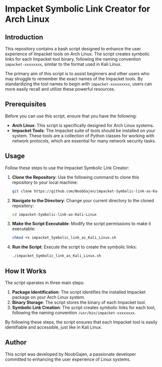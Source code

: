# Impacket Symbolic Link Creator for Arch Linux

## Introduction

This repository contains a bash script designed to enhance the user experience of Impacket tools on Arch Linux. The script creates symbolic links for each Impacket tool binary, following the naming convention `impacket-xxxxxxxx`, similar to the format used in Kali Linux.

The primary aim of this script is to assist beginners and other users who may struggle to remember the exact names of the Impacket tools. By standardizing the tool names to begin with `impacket-xxxxxxxxx`, users can more easily recall and utilize these powerful resources.

## Prerequisites

Before you can use this script, ensure that you have the following:

- **Arch Linux**: This script is specifically designed for Arch Linux systems.
- **Impacket Tools**: The Impacket suite of tools should be installed on your system. These tools are a collection of Python classes for working with network protocols, which are essential for many network security tasks.

## Usage

Follow these steps to use the Impacket Symbolic Link Creator:

1. **Clone the Repository**: Use the following command to clone this repository to your local machine:
    ```bash
    git clone https://github.com/NoobGajen/impacket-Symbolic-link-as-Kali-Linux.git
    ```
2. **Navigate to the Directory**: Change your current directory to the cloned repository:
    ```bash
    cd impacket-Symbolic-link-as-Kali-Linux
    ```
3. **Make the Script Executable**: Modify the script permissions to make it executable:
    ```bash
    chmod +x impacket_Symbolic_link_as_Kali_Linux.sh
    ```
4. **Run the Script**: Execute the script to create the symbolic links:
    ```bash
    ./impacket_Symbolic_link_as_Kali_Linux.sh
    ```

## How It Works

The script operates in three main steps:

1. **Package Identification**: The script identifies the installed Impacket package on your Arch Linux system.
2. **Binary Storage**: The script stores the binary of each Impacket tool.
3. **Symbolic Link Creation**: The script creates symbolic links for each tool, following the naming convention `/usr/bin/impacket-xxxxxxxx`.

By following these steps, the script ensures that each Impacket tool is easily identifiable and accessible, just like in Kali Linux.

## Author

This script was developed by NoobGajen, a passionate developer committed to enhancing the user experience of Linux systems.


